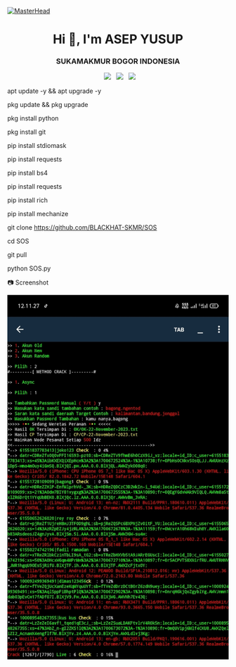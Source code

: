 [![MasterHead](https://firebasestorage.googleapis.com/v0/b/flexi-coding.appspot.com/o/dempgi7-520f8d5f-63d4-4453-8822-dbc149ae27f8.gif?alt=media&token=91c0c7b2-93c3-4029-b011-1a8703c5730d)](https://rishavchanda.io)
<h1 align="center">Hi 👋, I'm ASEP YUSUP</h1>
<h3 align="center">SUKAMAKMUR BOGOR INDONESIA </h3>
<p align="center">
&nbsp; <a href="https://www.instagram.com/_asepyusup/" target="_blank" rel="noopener noreferrer"><img src="https://img.icons8.com/plasticine/100/000000/instagram-new.png" width="50" /></a>  
&nbsp; <a href="https://wa.me/6285710389492" target="_blank" rel="noopener noreferrer"><img src="https://img.icons8.com/plasticine/100/000000/whatsapp.png" width="50" /></a>
&nbsp; <a href="https://www.facebook.com/asepmaulanyusup" target="_blank" rel="noopener noreferrer"><img src="https://img.icons8.com/plasticine/100/000000/facebook.png"  width="50" /></a>

apt update -y && apt upgrade -y

pkg update && pkg upgrade

pkg install python

pkg install git

pip install stdiomask

pip install requests

pip install bs4

pip install requests

pip install rich

pip install mechanize

git clone https://github.com/BLACKHAT-SKMR/SOS

cd SOS

git pull

python SOS.py

📷 Screenshot

![Results/Ok-24-July-2023.txt](https://github.com/BLACKHAT-SKMR/SOS/blob/main/IMG_20231126_035315.jpg)
